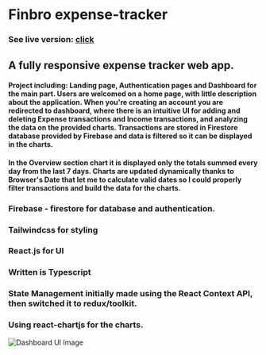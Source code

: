 # Finbro expense-tracker

### See live version: [click](https://expense-tracker-app-c20f7.web.app/)

## A fully responsive expense tracker web app.

#### Project including: Landing page, Authentication pages and Dashboard for the main part. Users are welcomed on a home page, with little description about the application. When you're creating an account you are redirected to dashboard, where there is an intuitive UI for adding and deleting Expense transactions and Income transactions, and analyzing the data on the provided charts. Transactions are stored in Firestore database provided by Firebase and data is filtered so it can be displayed in the charts.

#### In the Overview section chart it is displayed only the totals summed every day from the last 7 days. Charts are updated dynamically thanks to Browser's Date that let me to calculate valid dates so I could properly filter transactions and build the data for the charts. 

### Firebase - firestore for database and authentication.

### Tailwindcss for styling

### React.js for UI

### Written is Typescript

### State Management initially made using the React Context API, then switched it to redux/toolkit.

### Using react-chartjs for the charts.



![Dashboard UI Image](https://i.imgur.com/7I3khIf.png)




